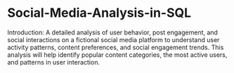 # Social-Media-Analysis-in-SQL
Introduction: A detailed analysis of user behavior, post engagement, and social interactions on a fictional social media platform to understand user activity patterns, content preferences, and social engagement trends. This analysis will help identify popular content categories, the most active users, and patterns in user interaction.
